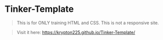 # Tinker-Template

> This is for ONLY training HTML and CSS.
> This is not a responsive site.

> Visit it here: https://krypton225.github.io/Tinker-Template/
